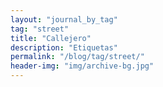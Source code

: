 ```yaml
---
layout: "journal_by_tag"
tag: "street"
title: "Callejero"
description: "Etiquetas"
permalink: "/blog/tag/street/"
header-img: "img/archive-bg.jpg"
---
```

